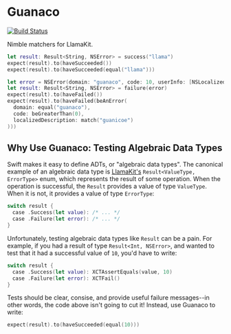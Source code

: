 # Guanaco

[![Build Status](https://travis-ci.org/modocache/Guanaco.svg?branch=master)](https://travis-ci.org/modocache/Guanaco)

Nimble matchers for LlamaKit.

```swift
let result: Result<String, NSError> = success("llama")
expect(result).to(haveSucceeded())
expect(result).to(haveSucceeded(equal("llama")))
```

```swift
let error = NSError(domain: "guanaco", code: 10, userInfo: [NSLocalizedDescriptionKey: "lama guanicoe"])
let result: Result<String, NSError> = failure(error)
expect(result).to(haveFailed())
expect(result).to(haveFailed(beAnError(
  domain: equal("guanaco"),
  code: beGreaterThan(0),
  localizedDescription: match("guanicoe")
)))
```

## Why Use Guanaco: Testing Algebraic Data Types

Swift makes it easy to define ADTs, or "algebraic data types". The canonical
example of an algebraic data type is [LlamaKit's](https://github.com/LlamaKit/LlamaKit)
`Result<ValueType, ErrorType>` enum, which represents the result of some
operation. When the operation is successful, the `Result` provides a
value of type `ValueType`. When it is not, it provides a value of type
`ErrorType`:

```swift
switch result {
　case .Success(let value): /* ... */
　case .Failure(let error): /* ... */
}
```

Unfortunately, testing algebraic data types like `Result` can be a pain.
For example, if you had a result of type `Result<Int, NSError>`, and
wanted to test that it had a successful value of `10`, you'd have to
write:

```swift
switch result {
　case .Success(let value): XCTAssertEquals(value, 10)
　case .Failure(let error): XCTFail()
}
```

Tests should be clear, consise, and provide useful failure messages--in
other words, the code above isn't going to cut it! Instead, use Guanaco
to write:

```swift
expect(result).to(haveSucceeded(equal(10)))
```

